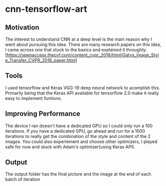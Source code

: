 # cnn-tensorflow-art

## Motivation
The interest to understand CNN at a deep level is the main reason why I went about pursuing this idea. There are many research papers on this idea, I came across one that stuck to the basics and explained it throughly: [https://openaccess.thecvf.com/content_cvpr_2016/html/Gatys_Image_Style_Transfer_CVPR_2016_paper.html]

## Tools
I used tensorflow and Keras VGG-19 deep neural network to acomplish this. Primarily being that the Keras API available for tensorflow 2.0 make it really easy to implement funtions. 

## Improving Performance
The device I ran doesn't have a dedicated GPU so I could only run a 100 iterations. If you have a dedicated GPU, go ahead and run for a 1000 iterations to really get the combination of the style and content of the 2 images. You could also experiement and choose other optimizers, I played safe for now and stuck with Adam's optimizer(using Keras API).

## Output
The output folder has the final picture and the image at the end of each batch of iteration

